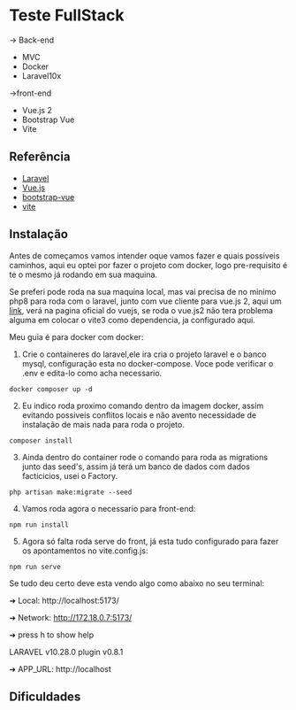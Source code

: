 # Teste FullStack 

-> Back-end

* MVC
* Docker
* Laravel10x

->front-end

* Vue.js 2
* Bootstrap Vue
* Vite

## Referência

 - [Laravel](https://laravel.com/docs/10.x)
 - [Vue.js](https://br.vuejs.org/v2/guide/installation.html)
 - [bootstrap-vue](https://bootstrap-vue.org/)
 - [vite](https://v3.vitejs.dev/)

## Instalação

Antes de começamos vamos intender oque vamos fazer e quais possiveis caminhos, aqui eu optei por fazer o projeto com docker, logo pre-requisito é te o mesmo já rodando em sua maquina. 

Se preferi pode roda na sua maquina local, mas vai precisa de no minimo php8 para roda com o laravel, junto com vue cliente para vue.js 2, aqui um [link](https://br.vuejs.org/v2/guide/installation.html), verá na pagina oficial do vuejs, se roda o vue.js2 não tera problema alguma em colocar o vite3 como dependencia, ja configurado aqui.

Meu guia é para docker com docker:

1. Crie o containeres do laravel,ele ira cria o projeto laravel e o banco mysql, configuração esta no docker-compose.
Voce pode verificar o .env e edita-lo como acha necessario.

```
docker composer up -d
```

2. Eu indico roda proximo comando dentro da imagem docker, assim evitando possiveis conflitos locais e não avento necessidade de instalação de mais nada para roda o projeto.

```
composer install
```

3. Ainda dentro do container rode o comando para roda as migrations junto das seed's, assim já terá um banco de dados com dados facticicios, usei o Factory.

```
php artisan make:migrate --seed
```

4. Vamos roda agora o necessario para front-end:

```
npm run install
```

5. Agora só falta roda serve do front, já esta tudo configurado para fazer os apontamentos no vite.config.js:

```
npm run serve
```

Se tudo deu certo deve esta vendo algo como abaixo no seu terminal:

  ➜  Local:   http://localhost:5173/

  ➜  Network: http://172.18.0.7:5173/

  ➜  press h to show help

  LARAVEL v10.28.0  plugin v0.8.1

  ➜  APP_URL: http://localhost
## Dificuldades
